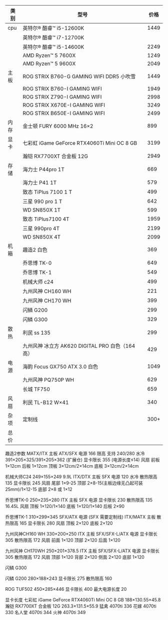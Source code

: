 
| 类别  | 型号                                       | 价格   |
| --- | ---------------------------------------- | ---- |
| cpu | 英特尔® 酷睿™ i5-12600K                       | 1449 |
|     | 英特尔® 酷睿™ i7-12700K                       |      |
|     | 英特尔® 酷睿™ i5-14600K                       | 2249 |
|     | AMD Ryzen™ 5 7600X                       | 1249 |
|     | AMD Ryzen™ 5 9600X                       | 2049 |
| 主板  | ROG STRIX B760-G GAMING WIFI DDR5 小吹雪    | 1449 |
|     | ROG STRIX B760-I GAMING WIFI             | 1949 |
|     | ROG STRIX Z790-I GAMING WIFI             | 2998 |
|     | ROG STRIX X670E-I GAMING WIFI            | 3249 |
|     | ROG STRIX B650E-I GAMING WIFI            | 2499 |
| 内存  | 金士顿 FURY 6000 MHz 16×2                   | 899  |
| 显卡  | 七彩虹 iGame GeForce RTX4060Ti Mini OC 8 GB | 3199 |
|     | 瀚铠 RX7700XT 合金板 12G                      | 2949 |
| 存储  | 海力士 P44pro 1T                            | 669  |
|     | 海力士 P41 1T                               | 579  |
|     | 致态 TiPlus 7100 1 T                       | 499  |
|     | 三星 990 pro 1 T                           | 642  |
|     | WD SN850X 1T                             | 599  |
|     | 致态 TiPlus7100 4T                         | 1959 |
|     | 三星 990pro 4T                             | 2199 |
|     | WD SN850X 4T                             | 2099 |
| 机箱  | 趣造2 白色                                   | 369  |
|     | 乔思博 TK-0                                 | 649  |
|     | 乔思博 TK-1                                 | 549  |
|     | 机械大师 c24                                 | 499  |
|     | 九州风神 CH160 WH                            | 221  |
|     | 九州风神 CH170 WH                            | 399  |
|     | 闪鳞 G200                                  | 299  |
|     | 闪鳞 G300                                  | 329  |
| 散热  | 利民 ss 135                                | 299  |
|     | 九州风神 冰立方 AK620 DIGITAL PRO 白色（164高）      | 429  |
| 电源  | 海韵 Focus GX750 ATX 3.0 白色                | 1049 |
|     | 九州风神 PQ750P WH                           | 629  |
|     | 长城 TF750                                 | 659  |
| 风扇  | 利民 TL-B12 W×41                           | 340  |
| 杂项  | 定制线                                      | 300+ |
| 总价  |                                          |      |




趣造2参数
	MATX/ITX 主板
	ATX/SFX 电源
	166 限高
	支持 240/280 水冷
	391×205×325/391×205×362 (扩展仓)
	显卡限长 355 (电源长度≤14)
	风扇
		前板 1×12cm
		后板 1×12cm
		顶板 3×12cm/2×14cm
		底板 3×12cm/2×14cm

机械大师C24
	249×155×249
	9.9L
	ITX/DTX 主板
	SFX 电源
	120 水冷
	散热限高 135
	显卡限长 245
	风扇
		尾部 1×9-25
		顶部 2×8-15(主板边缘无凸起可装 25mm)/1×12-15
		底部 2×8 或 1×12

乔思博TK-0
	250×235×280
	ITX 主板
	SFX 电源
	显卡限长 230
	散热限高 135
	16.45L
	风扇
		顶板 1×120/1×140
		底板 1×120/1×140
		后板 2×90
		
乔思博TK-1
	310×299×345
	SFX/ATX 电源 (SFX 需要定制线)
	ITX/MATX 主板
	散热限高 165
	显卡限长 280
	风扇
		顶板 2×120
		底板 2×120

九州风神CH160 WH
	330×200×250
	ITX 主板
	SFX/SFX-L/ATX 电源
	显卡限长 305
	散热限高 172
	风扇
		前面 1×120
		顶部 2×120
		后面 1×120
	

九州风神 CH170WH
	250×201×378.5
	ITX 主板
	SFX/SFX-L/ATX 电源
	显卡限长 305
	散热限高 172
	风扇
		顶部 1×120
		背部 2×120
		侧面 2×120
		底部 1×120

闪鳞 G300
	

闪鳞 G200
	280×188×243
	显卡限长 275
	散热限高 160

ROG TUF502
	450×285×446
	显卡限长 400
	最大电源长度 20

显卡长度
	七彩虹 iGame GeForce RTX4060Ti Mini OC 8 GB
		188×130.55×45.8
	瀚铠 RX7700XT 合金板 12G
		263.3×131.5×55.9
	猛禽
		4070ti 336
	花嫁
		4070ti 330
	名人堂
		4070ti 344
	火神
		4070ti 349